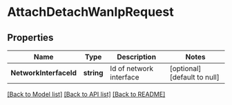 # AttachDetachWanIpRequest

## Properties
Name | Type | Description | Notes
------------ | ------------- | ------------- | -------------
**NetworkInterfaceId** | **string** | Id of network interface | [optional] [default to null]

[[Back to Model list]](../README.md#documentation-for-models) [[Back to API list]](../README.md#documentation-for-api-endpoints) [[Back to README]](../README.md)


